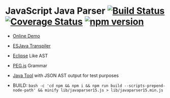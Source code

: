 # JavaScript Java Parser [![Build Status](https://travis-ci.org/mazko/jsjavaparser.svg?branch=master)](https://travis-ci.org/mazko/jsjavaparser) [![Coverage Status](https://coveralls.io/repos/mazko/jsjavaparser/badge.svg?branch=master&service=github)](https://coveralls.io/github/mazko/jsjavaparser?branch=master) [![npm version](https://badge.fury.io/js/java-parser.svg)](http://badge.fury.io/js/java-parser)

- [Online Demo](http://mazko.github.io/jsjavaparser)

- [ESJava Transpiler](http://mazko.github.io/ESJava)

- [Eclipse](http://help.eclipse.org/juno/topic/org.eclipse.jdt.doc.isv/reference/api/org/eclipse/jdt/core/dom/AST.html) Like AST

- [PEG.js](http://pegjs.org/) Grammar 

- [Java Tool](tools/EclipseAST/run.sh) with JSON AST output for test purposes

- BUILD: ```bash -c 'cd npm && npm i && npm run build --scripts-prepend-node-path' && minify lib/javaparser15.js > lib/javaparser15.min.js```
